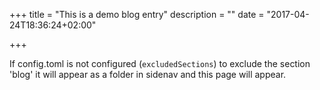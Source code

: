 +++
title = "This is a demo blog entry"
description = ""
date = "2017-04-24T18:36:24+02:00"

+++

If config.toml is not configured  (`excludedSections`) to exclude the section 'blog' it will appear as a folder in sidenav and this page will appear.